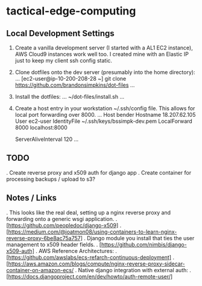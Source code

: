 # tactical-edge-computing

## Local Development Settings

1. Create a vanilla development server (I started with a AL1 EC2 instance), AWS
   Cloud9 instances work well too. I created mine with an Elastic IP just to
   keep my client ssh config static.
2. Clone dotfiles onto the dev server (presumably into the home directory):
   ...
   [ec2-user@ip-10-200-208-28 ~] git clone https://github.com/brandonsimpkins/dot-files
   ...
3. Install the dotfiles:
   ...
   ~/dot-files/install.sh
   ...
4. Create a host entry in your workstation ~/.ssh/config file. This allows for
   local port forwarding over 8000.
   ...
   Host bender
     Hostname 18.207.62.105
     User ec2-user
     IdentityFile ~/.ssh/keys/bssimpk-dev.pem
     LocalForward 8000 localhost:8000

   ServerAliveInterval 120
   ...

## TODO
. Create reverse proxy and x509 auth for django app
. Create container for processing backups / upload to s3?

## Notes / Links
. This looks like the real deal, setting up a nginx reverse proxy and
  forwarding onto a generic wsgi application.
  . [https://github.com/peopledoc/django-x509]
  . [https://medium.com/@joatmon08/using-containers-to-learn-nginx-reverse-proxy-6be8ac75a757]
. Django module you install that ties the user management to x509 header
  fields.
  . [https://github.com/nimbis/django-x509-auth]
. AWS Reference Architectures:
  . [https://github.com/awslabs/ecs-refarch-continuous-deployment]
  . [https://aws.amazon.com/blogs/compute/nginx-reverse-proxy-sidecar-container-on-amazon-ecs/
. Native django integration with external auth:
  . [https://docs.djangoproject.com/en/dev/howto/auth-remote-user/]


